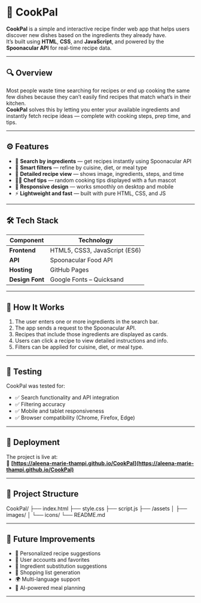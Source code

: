 # 🍳 CookPal

**CookPal** is a simple and interactive recipe finder web app that helps users discover new dishes based on the ingredients they already have.  
It’s built using **HTML**, **CSS**, and **JavaScript**, and powered by the **Spoonacular API** for real-time recipe data.

---

## 🔍 Overview

Most people waste time searching for recipes or end up cooking the same few dishes because they can’t easily find recipes that match what’s in their kitchen.  
**CookPal** solves this by letting you enter your available ingredients and instantly fetch recipe ideas — complete with cooking steps, prep time, and tips.

---

## ⚙️ Features

- 🔎 **Search by ingredients** — get recipes instantly using Spoonacular API  
- 🧠 **Smart filters** — refine by cuisine, diet, or meal type  
- 📜 **Detailed recipe view** — shows image, ingredients, steps, and time  
- 👨‍🍳 **Chef tips** — random cooking tips displayed with a fun mascot  
- 📱 **Responsive design** — works smoothly on desktop and mobile  
- ⚡ **Lightweight and fast** — built with pure HTML, CSS, and JS  

---

## 🛠️ Tech Stack

| Component | Technology |
|------------|-------------|
| **Frontend** | HTML5, CSS3, JavaScript (ES6) |
| **API** | Spoonacular Food API |
| **Hosting** | GitHub Pages |
| **Design Font** | Google Fonts – Quicksand |

---

## 🧩 How It Works

1. The user enters one or more ingredients in the search bar.  
2. The app sends a request to the Spoonacular API.  
3. Recipes that include those ingredients are displayed as cards.  
4. Users can click a recipe to view detailed instructions and info.  
5. Filters can be applied for cuisine, diet, or meal type.  

---

## 🧪 Testing

CookPal was tested for:

- ✅ Search functionality and API integration  
- ✅ Filtering accuracy  
- ✅ Mobile and tablet responsiveness  
- ✅ Browser compatibility (Chrome, Firefox, Edge)  

---

## 🚀 Deployment

The project is live at:  
🔗 **[https://aleena-marie-thampi.github.io/CookPal](https://aleena-marie-thampi.github.io/CookPal)**

---

## 📂 Project Structure

CookPal/
├── index.html
├── style.css
├── script.js
├── /assets
│ ├── images/
│ └── icons/
└── README.md

---

## 🌱 Future Improvements

- 🌟 Personalized recipe suggestions  
- 💾 User accounts and favorites  
- 🥕 Ingredient substitution suggestions  
- 🛒 Shopping list generation  
- 🌍 Multi-language support  
- 🤖 AI-powered meal planning  
---

